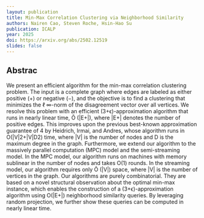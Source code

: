 ```yaml
---
layout: publication
title: Min-Max Correlation Clustering via Neighborhood Similarity
authors: Nairen Cao, Steven Roche, Hsin-Hao Su
publication: ICALP
year: 2025
doi: https://arxiv.org/abs/2502.12519
slides: false
---
```


## Abstrac

We present an efficient algorithm for the min-max correlation clustering problem. The input is a complete graph where edges are labeled as either positive (+) or negative (−), and the objective is to find a clustering that minimizes the ℓ ∞-norm of the disagreement vector over all vertices.
We resolve this problem with an efficient (3+ϵ)-approximation algorithm that runs in nearly linear time, Õ (|E+|), where |E+| denotes the number of positive edges. This improves upon the previous best-known approximation guarantee of 4 by Heidrich, Irmai, and Andres, whose algorithm runs in O(|V|2+|V|D2) time, where |V| is the number of nodes and D is the maximum degree in the graph.
Furthermore, we extend our algorithm to the massively parallel computation (MPC) model and the semi-streaming model. In the MPC model, our algorithm runs on machines with memory sublinear in the number of nodes and takes O(1) rounds. In the streaming model, our algorithm requires only Õ (|V|) space, where |V| is the number of vertices in the graph.
Our algorithms are purely combinatorial. They are based on a novel structural observation about the optimal min-max instance, which enables the construction of a (3+ϵ)-approximation algorithm using O(|E+|) neighborhood similarity queries. By leveraging random projection, we further show these queries can be computed in nearly linear time.
